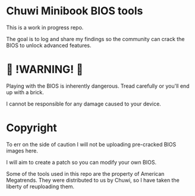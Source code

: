 # Chuwi Minibook BIOS tools

This is a work in progress repo.

The goal is to log and share my findings so the community can crack the BIOS to unlock advanced features.

# 🚨 !WARNING! 🚨
Playing with the BIOS is inherently dangerous. Tread carefully or you'll end up with a brick.

I cannot be responsible for any damage caused to your device.

# Copyright
To err on the side of caution I will not be uploading pre-cracked BIOS images here.

I will aim to create a patch so you can modify your own BIOS.

Some of the tools used in this repo are the property of American Megatrends.
They were distributed to us by Chuwi, so I have taken the liberty of reuploading them.
